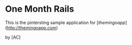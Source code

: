 # One Month Rails 

This is the pintersting sample application for [*themingoapp*] (http://themingoapp.com)

by [AC]